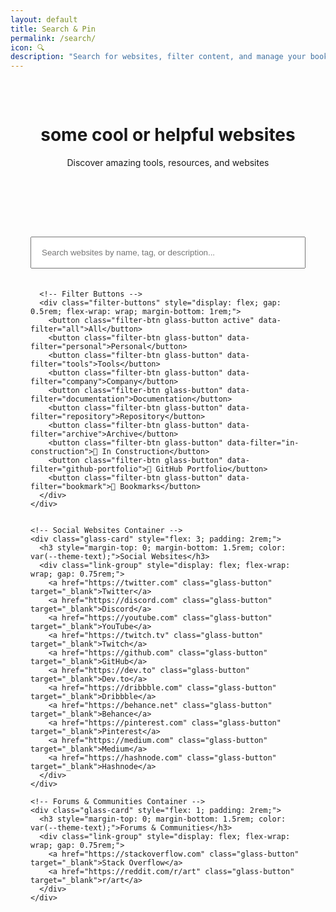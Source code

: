 ```yaml
---
layout: default
title: Search & Pin
permalink: /search/
icon: 🔍
description: "Search for websites, filter content, and manage your bookmarks."
---
```


<style>
.filter-btn {
  padding: 0.5rem 1rem;
  border: 1px solid var(--glass-border-light);
  background: var(--glass-bg-medium);
  color: var(--theme-text);
  border-radius: 8px;
  cursor: pointer;
  transition: all 0.2s ease;
  font-size: 0.9rem;
}

.filter-btn:hover {
  background: var(--glass-bg-heavy);
  transform: translateY(-1px);
}

.filter-btn.active {
  background: var(--theme-accent);
  color: white;
  border-color: var(--theme-accent);
}

.filter-btn.active:hover {
  background: var(--theme-accent-dark);
}

.website-card {
  background: var(--glass-bg-light);
  border: 1px solid var(--glass-border-light);
  border-radius: 12px;
  padding: 1.5rem;
  position: relative;
  /* Removed animations from base card */
}
.website-card h4 a {
  color: var(--theme-accent);
  text-decoration: none;
  font-size: 1.2rem;
}
.website-card p {
  color: var(--text-secondary);
  font-size: 0.95rem;
  margin: 0.5rem 0 1rem;
}
.website-card .tags {
  display: flex;
  flex-wrap: wrap;
  gap: 0.5rem;
  margin-bottom: 1rem;
}
.website-card .tags span {
  background: var(--glass-bg-medium);
  padding: 0.3rem 0.7rem;
  border-radius: 6px;
  font-size: 0.8rem;
  margin: 0.2rem;
}

.bookmark-btn.bookmarked {
  background: var(--theme-accent);
  color: white;
}

.desktop-btn.on-desktop {
  background: var(--theme-success);
  color: white;
}

.desktop-btn.on-desktop:hover {
  background: var(--theme-success-dark);
}

/* Star button styles */
.star-button {
  position: absolute;
  top: 10px;
  right: 10px;
  width: 32px;
  height: 32px;
  border: none;
  border-radius: 50%;
  background: var(--glass-bg-medium);
  color: var(--theme-text-secondary);
  cursor: pointer;
  display: flex;
  align-items: center;
  justify-content: center;
  font-size: 1.2rem;
  transition: all 0.3s ease;
  z-index: 10;
  backdrop-filter: var(--glass-blur-medium);
  border: 1px solid var(--glass-border-light);
}

.star-button:hover {
  background: var(--glass-bg-heavy);
  color: var(--theme-accent);
  transform: scale(1.1);
}

.star-button.bookmarked {
  color: #ffd700;
  background: var(--glass-bg-heavy);
}

.star-button.bookmarked:hover {
  color: #ffed4e;
  transform: scale(1.1);
}

.star-button.disabled {
  opacity: 0.5;
  cursor: not-allowed;
  pointer-events: none;
}

.star-button.disabled:hover {
  transform: none;
  background: var(--glass-bg-medium);
  color: var(--theme-text-secondary);
}

/* Responsive adjustments for search layout */
@media (max-width: 768px) {
  .social-forums-section {
    flex-direction: column;
  }
  
  .social-forums-section .glass-card {
    flex: none;
    width: 100%;
  }
  
  .filter-buttons {
    justify-content: center;
  }
  
  .filter-buttons .glass-button {
    flex: 1;
    min-width: 120px;
    text-align: center;
  }
}
</style>

<div class="main-content glass-container">
  <div class="glass-card" style="margin-bottom: 2rem; padding: 2rem;">
    <header class="page-header" style="margin-bottom: 0; text-align: center;">
        <h1>some cool or helpful websites</h1>
        <p>Discover amazing tools, resources, and websites</p>
      </header>
  </div>
  
  <div class="glass-card" style="margin-bottom: 2rem; padding: 2rem;">
    <div class="search-section">
      <input type="text" id="searchBar" class="glass-input" placeholder="Search websites by name, tag, or description..." style="width: 100%; margin-bottom: 20px; padding: 1rem;">
      
      <!-- Filter Buttons -->
      <div class="filter-buttons" style="display: flex; gap: 0.5rem; flex-wrap: wrap; margin-bottom: 1rem;">
        <button class="filter-btn glass-button active" data-filter="all">All</button>
        <button class="filter-btn glass-button" data-filter="personal">Personal</button>
        <button class="filter-btn glass-button" data-filter="tools">Tools</button>
        <button class="filter-btn glass-button" data-filter="company">Company</button>
        <button class="filter-btn glass-button" data-filter="documentation">Documentation</button>
        <button class="filter-btn glass-button" data-filter="repository">Repository</button>
        <button class="filter-btn glass-button" data-filter="archive">Archive</button>
        <button class="filter-btn glass-button" data-filter="in-construction">🚧 In Construction</button>
        <button class="filter-btn glass-button" data-filter="github-portfolio">📁 GitHub Portfolio</button>
        <button class="filter-btn glass-button" data-filter="bookmark">🔖 Bookmarks</button>
      </div>
    </div>
  </div>

  <!-- Social & Forums Section -->
  <div class="social-forums-section" style="display: flex; gap: 1.5rem; margin-bottom: 2rem;">
    
    <!-- Social Websites Container -->
    <div class="glass-card" style="flex: 3; padding: 2rem;">
      <h3 style="margin-top: 0; margin-bottom: 1.5rem; color: var(--theme-text);">Social Websites</h3>
      <div class="link-group" style="display: flex; flex-wrap: wrap; gap: 0.75rem;">
        <a href="https://twitter.com" class="glass-button" target="_blank">Twitter</a>
        <a href="https://discord.com" class="glass-button" target="_blank">Discord</a>
        <a href="https://youtube.com" class="glass-button" target="_blank">YouTube</a>
        <a href="https://twitch.tv" class="glass-button" target="_blank">Twitch</a>
        <a href="https://github.com" class="glass-button" target="_blank">GitHub</a>
        <a href="https://dev.to" class="glass-button" target="_blank">Dev.to</a>
        <a href="https://dribbble.com" class="glass-button" target="_blank">Dribbble</a>
        <a href="https://behance.net" class="glass-button" target="_blank">Behance</a>
        <a href="https://pinterest.com" class="glass-button" target="_blank">Pinterest</a>
        <a href="https://medium.com" class="glass-button" target="_blank">Medium</a>
        <a href="https://hashnode.com" class="glass-button" target="_blank">Hashnode</a>
      </div>
    </div>
    
    <!-- Forums & Communities Container -->
    <div class="glass-card" style="flex: 1; padding: 2rem;">
      <h3 style="margin-top: 0; margin-bottom: 1.5rem; color: var(--theme-text);">Forums & Communities</h3>
      <div class="link-group" style="display: flex; flex-wrap: wrap; gap: 0.75rem;">
        <a href="https://stackoverflow.com" class="glass-button" target="_blank">Stack Overflow</a>
        <a href="https://reddit.com/r/art" class="glass-button" target="_blank">r/art</a>
      </div>
    </div>
  </div>

  <div class="glass-card" style="padding: 2rem;">
    <div class="website-grid" id="websiteGrid">
      <!-- Websites will be populated here -->
    </div>
  </div>
</div>

<script>
document.addEventListener('DOMContentLoaded', () => {

  const sites = [
    {
        title: "GitHub",
        description: "The world's leading software development platform",
        url: "https://github.com",
        tags: ["tools", "company", "documentation", "code-storage", "version-control", "collaboration", "project-management", "open-source", "deployment", "ci-cd", "code-review"],
    },
    {
        title: "Stack Overflow",
        description: "Where developers learn, share, & build careers",
        url: "https://stackoverflow.com",
        tags: ["tools", "company", "documentation", "q&a", "problem-solving", "learning", "community", "debugging", "troubleshooting", "code-examples"],
    },
    {
        title: "CSS-Tricks",
        description: "Tips, tricks, and techniques for CSS",
        url: "https://css-tricks.com",
        tags: ["personal", "tpot", "tools", "documentation", "css-learning", "tutorials", "examples", "reference", "frontend", "styling", "layout", "responsive-design"],
    },
    {
        title: "Smashing Magazine",
        description: "For professional web designers and developers",
        url: "https://www.smashingmagazine.com",
        tags: ["company", "tools", "documentation", "web-design", "tutorials", "articles", "resources", "ux-ui", "accessibility", "performance", "best-practices"],
    },
    {
        title: "A List Apart",
        description: "For people who make websites",
        url: "https://alistapart.com",
        tags: ["company", "tools", "documentation", "web-standards", "best-practices", "articles", "learning", "accessibility", "semantic-html", "css", "javascript"],
    },
    {
        title: "Codrops",
        description: "Creative front-end resources and inspiration",
        url: "https://tympanus.net/codrops",
        tags: ["personal", "tpot", "tools", "documentation", "inspiration", "experiments", "tutorials", "creative-coding", "animations", "interactions", "css-effects", "javascript-effects"],
    },
    {
        title: "Figma",
        description: "The collaborative interface design tool",
        url: "https://www.figma.com",
        tags: ["company", "tools", "design", "prototyping", "collaboration", "ui-ux", "wireframing", "design-systems", "components", "plugins"],
    },
    {
        title: "Notion",
        description: "All-in-one workspace for notes, docs, and collaboration",
        url: "https://www.notion.so",
        tags: ["company", "tools", "note-taking", "project-management", "collaboration", "organization", "documentation", "databases", "templates", "knowledge-base"],
    },
    {
        title: "Linear",
        description: "Issue tracking tool for high-performance teams",
        url: "https://linear.app",
        tags: ["company", "tools", "project-management", "issue-tracking", "team-collaboration", "roadmaps", "sprints", "kanban", "agile"],
    },
    {
        title: "W3Schools",
        description: "Web development learning platform with tutorials and references",
        url: "https://www.w3schools.com",
        tags: ["tools", "company", "documentation", "learning", "tutorials", "reference", "examples", "html", "css", "javascript", "sql", "python", "php"],
    },
    {
        title: "freeCodeCamp",
        description: "Learn to code for free with interactive tutorials",
        url: "https://www.freecodecamp.org",
        tags: ["tools", "company", "documentation", "learning", "interactive-tutorials", "certification", "projects", "html-css", "javascript", "react", "nodejs", "databases"],
    },
    {
        title: "MDN Web Docs",
        description: "The Mozilla Developer Network - comprehensive web documentation",
        url: "https://developer.mozilla.org",
        tags: ["tools", "company", "documentation", "reference", "tutorials", "web-standards", "html", "css", "javascript", "apis", "web-apis"],
    },
    {
        title: "React Documentation",
        description: "Official React documentation and tutorials",
        url: "https://react.dev",
        tags: ["tools", "company", "documentation", "tutorials", "examples", "reference", "react", "hooks", "components", "state-management"],
    },
    {
        title: "Vue.js",
        description: "Progressive JavaScript framework",
        url: "https://vuejs.org",
        tags: ["tools", "company", "documentation", "framework", "documentation", "tutorials", "examples", "vue", "components", "composition-api", "ecosystem"],
    },
    {
        title: "TypeScript",
        description: "Typed JavaScript for better development",
        url: "https://www.typescriptlang.org",
        tags: ["tools", "company", "documentation", "programming-language", "type-safety", "documentation", "compiler", "javascript", "static-analysis", "ide-support", "refactoring"],
    },
    {
        title: "Vercel",
        description: "Frontend deployment platform",
        url: "https://vercel.com",
        tags: ["tools", "company", "deployment", "hosting", "serverless", "ci-cd", "edge-functions", "domains", "analytics", "preview-deployments"],
    },
    {
        title: "Netlify",
        description: "Web hosting and deployment platform",
        url: "https://netlify.com",
        tags: ["tools", "company", "deployment", "hosting", "forms", "cms", "functions", "redirects", "headers", "build-tools"],
    },
    {
        title: "Firebase",
        description: "Backend-as-a-Service by Google",
        url: "https://firebase.google.com",
        tags: ["tools", "company", "backend-as-a-service", "authentication", "database", "hosting", "cloud-functions", "analytics", "messaging", "storage"],
    },
    {
        title: "MongoDB",
        description: "Document database for modern applications",
        url: "https://www.mongodb.com",
        tags: ["tools", "company", "documentation", "database", "nosql", "data-storage", "scalability", "aggregation", "indexing", "replication", "sharding"],
    },
    {
        title: "Node.js",
        description: "JavaScript runtime for server-side development",
        url: "https://nodejs.org",
        tags: ["tools", "company", "documentation", "runtime", "server-side", "npm", "javascript", "event-driven", "non-blocking", "package-management", "ecosystem"],
    },
    {
        title: "Express.js",
        description: "Web framework for Node.js",
        url: "https://expressjs.com",
        tags: ["tools", "company", "documentation", "web-framework", "api", "middleware", "routing", "nodejs", "http-server", "static-files", "templating"],
    },
    {
        title: "Next.js",
        description: "React framework for production",
        url: "https://nextjs.org",
        tags: ["tools", "company", "documentation", "react-framework", "ssr", "ssg", "routing", "api-routes", "image-optimization", "performance", "deployment"],
    },
    {
        title: "Tailwind CSS",
        description: "Utility-first CSS framework",
        url: "https://tailwindcss.com",
        tags: ["tools", "company", "documentation", "css-framework", "utility-classes", "responsive-design", "customization", "components", "dark-mode", "purge-css", "jit-compiler"],
    },
    {
        title: "Git",
        description: "Version control system",
        url: "https://git-scm.com",
        tags: ["tools", "company", "documentation", "version-control", "collaboration", "branching", "history", "merging", "stashing", "rebase", "hooks"],
    },
    {
        title: "Postman",
        description: "API development platform",
        url: "https://www.postman.com",
        tags: ["tools", "company", "api", "testing", "development", "documentation", "collections", "environments", "automation", "collaboration"],
    },
    {
        title: "Can I Use",
        description: "Browser compatibility tables",
        url: "https://caniuse.com",
        tags: ["tools", "personal", "tpot", "browser-support", "compatibility", "reference", "web-standards", "css", "javascript", "html", "apis"],
    },
    {
        title: "Web.dev",
        description: "Modern web development guide by Google",
        url: "https://web.dev",
        tags: ["tools", "company", "documentation", "web-development", "performance", "pwa", "accessibility", "seo", "best-practices", "tutorials", "analysis"],
    },
    {
        title: "Angular",
        description: "Full-featured framework for building applications",
        url: "https://angular.io",
        tags: ["tools", "company", "documentation", "framework", "documentation", "tutorials", "cli-tools", "typescript", "dependency-injection", "routing", "forms"],
    },
    {
        title: "Flutter",
        description: "Cross-platform UI toolkit",
        url: "https://flutter.dev",
        tags: ["tools", "company", "documentation", "mobile-development", "cross-platform", "ui-framework", "hot-reload", "dart", "widgets", "state-management", "packages"],
    },
    {
        title: "Socket.io",
        description: "Real-time communication library",
        url: "https://socket.io",
        tags: ["tools", "company", "documentation", "real-time", "websockets", "communication", "api", "chat", "gaming", "collaboration", "live-updates"],
    },
    {
        title: "PostgreSQL",
        description: "Advanced open-source database",
        url: "https://www.postgresql.org",
        tags: ["tools", "company", "documentation", "database", "sql", "data-storage", "scalability", "acid-compliance", "json-support", "full-text-search", "extensions"],
    },
    {
        title: "Tauri",
        description: "Desktop app framework",
        url: "https://tauri.app",
        tags: ["tools", "company", "documentation", "desktop-apps", "cross-platform", "performance", "security", "rust", "webview", "native-apis", "bundling"],
    },
    {
        title: "Electron",
        description: "Cross-platform desktop apps with web technologies",
        url: "https://www.electronjs.org",
        tags: ["tools", "company", "documentation", "desktop-apps", "cross-platform", "web-technologies", "packaging", "distribution", "auto-updater", "native-modules", "chromium"],
    },
    {
        title: "Docker",
        description: "Containerization platform",
        url: "https://www.docker.com",
        tags: ["tools", "company", "documentation", "containerization", "deployment", "devops", "microservices", "orchestration", "images", "volumes", "networking"],
    },
    {
        title: "AWS",
        description: "Cloud computing platform",
        url: "https://aws.amazon.com",
        tags: ["tools", "company", "documentation", "cloud-computing", "hosting", "storage", "ai-ml", "serverless", "containers", "databases", "security"],
    },
    {
        title: "Google Cloud",
        description: "Cloud computing services",
        url: "https://cloud.google.com",
        tags: ["tools", "company", "documentation", "cloud-computing", "hosting", "storage", "ai-ml", "kubernetes", "bigquery", "firestore", "functions"],
    },
    {
        title: "Unity",
        description: "Game development platform",
        url: "https://unity.com",
        tags: ["tools", "company", "documentation", "game-development", "3d", "2d", "cross-platform", "physics", "animation", "audio", "asset-store"],
    },
    {
        title: "Unreal Engine",
        description: "3D creation tool for games and visualization",
        url: "https://www.unrealengine.com",
        tags: ["tools", "company", "documentation", "game-development", "3d", "visualization", "vr-ar", "blueprints", "materials", "lighting", "cinematics"],
    },
    {
        title: "CodePen",
        description: "Frontend code playground",
        url: "https://codepen.io",
        tags: ["tools", "personal", "tpot", "code-editor", "frontend", "css", "javascript", "html", "inspiration", "showcase", "learning"],
    },
    {
        title: "Glitch",
        description: "Friendly coding community and platform",
        url: "https://glitch.com",
        tags: ["tools", "company", "code-editor", "deployment", "collaboration", "learning", "web-development", "javascript", "nodejs", "community"],
    },
    {
        title: "Replit",
        description: "Collaborative browser IDE",
        url: "https://replit.com",
        tags: ["tools", "company", "code-editor", "deployment", "collaboration", "learning", "web-development", "python", "javascript", "education"],
    },
    {
        title: "Stripe",
        description: "Payment processing platform",
        url: "https://stripe.com",
        tags: ["tools", "company", "documentation", "payments", "e-commerce", "api", "security", "subscriptions", "invoicing", "taxes", "fraud-prevention"],
    },
    {
        title: "Expo",
        description: "React Native platform",
        url: "https://expo.dev",
        tags: ["tools", "company", "documentation", "mobile-development", "react-native", "deployment", "testing", "sdk", "cli", "ejected", "managed-workflow"],
    },
    {
        title: "Cursor",
        description: "AI-powered code editor",
        url: "https://cursor.sh",
        tags: ["tools", "company", "code-editor", "ai-assistance", "debugging", "learning", "chat", "code-generation", "refactoring", "explanation"],
    },
    {
        title: "Wisk",
        description: "Modern Notion alternative",
        url: "https://wisk.cc",
        tags: ["tools", "personal", "tpot", "note-taking", "project-management", "collaboration", "organization", "documentation", "databases", "templates", "knowledge-base"],
    },
    {
        title: "cameronsworld",
        description: "Web aesthetic archive and inspiration",
        url: "https://cameronsworld.net",
        tags: ["personal", "tpot", "tools", "inspiration", "web-aesthetics", "archive", "retro-web", "design-inspiration", "creative-coding"],
    },
    {
        title: "everything2",
        description: "Collaborative writing and knowledge base",
        url: "https://everything2.com",
        tags: ["personal", "tpot", "tools", "collaborative-writing", "knowledge-base", "community", "articles", "learning", "reference"],
    },
    {
        title: "codespaced.com",
        description: "Development platform and tools",
        url: "https://codespaced.com",
        tags: ["tools", "company", "development-platform", "tools", "coding", "productivity"],
    },
    {
        title: "strwb.com",
        description: "Personal website and portfolio",
        url: "https://strwb.com",
        tags: ["personal", "tpot", "tools", "portfolio", "personal-site", "inspiration", "web-design"],
    },
    {
        title: "cyb3r17.space",
        description: "Personal portfolio with ML focus",
        url: "https://cyb3r17.space",
        tags: ["personal", "tpot", "tools", "portfolio", "machine-learning", "personal-site", "ai", "research"],
    },
    {
        title: "Wayback Machine",
        description: "Internet archive and historical web snapshots",
        url: "https://web.archive.org",
        tags: ["tools", "company", "archive", "historical-data", "web-history", "research", "reference"],
    },
    {
        title: "Archive.today",
        description: "Web archiving service",
        url: "https://archive.today",
        tags: ["tools", "personal", "tpot", "archive", "web-snapshots", "research", "reference", "historical-data"],
    },
    {
        title: "GitLab",
        description: "DevOps platform and Git repository manager",
        url: "https://gitlab.com",
        tags: ["tools", "company", "repository", "version-control", "ci-cd", "devops", "collaboration", "project-management", "deployment"],
    },
    {
        title: "Bitbucket",
        description: "Git code hosting and collaboration platform",
        url: "https://bitbucket.org",
        tags: ["tools", "company", "repository", "version-control", "collaboration", "project-management", "code-review", "deployment"],
    },
    {
        title: "Hacker News",
        description: "Social news website focusing on computer science and entrepreneurship",
        url: "https://news.ycombinator.com",
        tags: ["tools", "personal", "tpot", "news", "community", "programming", "technology", "discussion", "startups"],
    },
    {
        title: "Convert Tool",
        description: "CLI tool for image conversion and markdown to PDF by @SuleDevSec",
        url: "https://github.com/Sule57/convert",
        tags: ["tools", "repository", "cli-tool", "image-conversion", "markdown", "pdf", "utilities"],
    },
    {
        title: "My Portfolio (Coming Soon)",
        description: "Personal portfolio website currently under development",
        url: "#",
        tags: ["personal", "tpot", "portfolio", "in-construction", "coming-soon"],
    },
    {
        title: "Art Gallery Project",
        description: "Digital art showcase platform - work in progress",
        url: "#",
        tags: ["personal", "tpot", "art", "gallery", "in-construction", "creative"],
    },
    {
        title: "Dev Blog",
        description: "Technical blog about web development and design - under construction",
        url: "#",
        tags: ["personal", "tpot", "blog", "development", "in-construction", "writing"],
    },
    {
        title: "Game Development Studio",
        description: "Indie game studio website - currently being built",
        url: "#",
        tags: ["personal", "tpot", "games", "studio", "in-construction", "gaming"],
    },
    {
        title: "Learning Platform",
        description: "Educational platform for coding tutorials - in development",
        url: "#",
        tags: ["tools", "education", "learning", "in-construction", "tutorials"],
    },
    {
        title: "GitHub Portfolio Template",
        description: "A clean GitHub portfolio template for developers",
        url: "https://github.com/username/github-portfolio-template",
        tags: ["tools", "repository", "github-portfolio", "template", "portfolio", "github"],
    },
    {
        title: "Developer Portfolio Starter",
        description: "Starter template for GitHub Pages portfolio",
        url: "https://github.com/username/portfolio-starter",
        tags: ["tools", "repository", "github-portfolio", "starter", "template", "github-pages"],
    },
    {
        title: "React Portfolio Template",
        description: "Modern React-based portfolio template",
        url: "https://github.com/username/react-portfolio",
        tags: ["tools", "repository", "github-portfolio", "react", "template", "portfolio"],
    },
    {
        title: "Vue.js Portfolio",
        description: "Vue.js portfolio template with animations",
        url: "https://github.com/username/vue-portfolio",
        tags: ["tools", "repository", "github-portfolio", "vue", "template", "animations"],
    }
  ];

  const grid = document.getElementById('websiteGrid');
  const searchBar = document.getElementById('searchBar');
  const filterButtons = document.querySelectorAll('.filter-btn');
  let activeFilter = 'all';

  // Load bookmarked sites from cookies
  function loadBookmarks() {
    const bookmarks = getCookie('bookmarkedSites');
    return bookmarks ? JSON.parse(bookmarks) : [];
  }

  // Save bookmarked sites to cookies
  function saveBookmarks(bookmarks) {
    setCookie('bookmarkedSites', JSON.stringify(bookmarks), 365);
  }

  // Cookie helper functions
  function setCookie(name, value, days) {
    const expires = new Date();
    expires.setTime(expires.getTime() + (days * 24 * 60 * 60 * 1000));
    document.cookie = name + '=' + encodeURIComponent(value) + ';expires=' + expires.toUTCString() + ';path=/';
  }

  function getCookie(name) {
    const nameEQ = name + "=";
    const ca = document.cookie.split(';');
    for(let i = 0; i < ca.length; i++) {
      let c = ca[i];
      while (c.charAt(0) === ' ') c = c.substring(1, c.length);
      if (c.indexOf(nameEQ) === 0) return decodeURIComponent(c.substring(nameEQ.length, c.length));
    }
    return null;
  }

  // Add bookmark to a site
  function addBookmark(site) {
    const bookmarks = loadBookmarks();
    if (!bookmarks.find(b => b.url === site.url)) {
      bookmarks.push(site);
      saveBookmarks(bookmarks);
      return true;
    }
    return false;
  }

  // Remove bookmark from a site
  function removeBookmark(site) {
    const bookmarks = loadBookmarks();
    const filteredBookmarks = bookmarks.filter(b => b.url !== site.url);
    saveBookmarks(filteredBookmarks);
    
    // Also remove from desktop if it exists there
    if (window.desktopManager) {
      window.desktopManager.removeBookmarkFromDesktop(site.url);
    }
    
    return filteredBookmarks.length !== bookmarks.length;
  }

  // Add bookmark to desktop
  function addToDesktop(site) {
    if (window.desktopManager) {
      window.desktopManager.addBookmarkToDesktop(site);
      return true;
    } else {
      console.warn('Desktop manager not available');
      return false;
    }
  }

  // Remove bookmark from desktop
  function removeFromDesktop(site) {
    if (window.desktopManager) {
      window.desktopManager.removeBookmarkFromDesktop(site.url);
      return true;
    } else {
      console.warn('Desktop manager not available');
      return false;
    }
  }

  // Check if a site is bookmarked
  function isBookmarked(site) {
    const bookmarks = loadBookmarks();
    return bookmarks.some(b => b.url === site.url);
  }

  // Check if a site is on desktop
  function isOnDesktop(site) {
    if (window.desktopManager) {
      const iconId = `bookmark-${site.url.replace(/[^a-zA-Z0-9]/g, '')}`;
      return document.getElementById(iconId) !== null;
    }
    return false;
  }

  // Check if cookies are accepted
  function cookiesAccepted() {
    const consent = getCookie('cookie_consent');
    return consent === 'accepted';
  }

  // Show cookie consent message
  function showCookieMessage() {
    const message = document.createElement('div');
    message.className = 'glass-card';
    message.style.cssText = `
      position: fixed;
      top: 20px;
      right: 20px;
      z-index: 10000;
      padding: 1rem;
      background: var(--glass-bg-heavy);
      border: 1px solid var(--glass-border-medium);
      border-radius: 8px;
      box-shadow: var(--glass-shadow-heavy);
      max-width: 300px;
      animation: slideIn 0.3s ease;
    `;
    message.innerHTML = `
      <p style="margin: 0 0 0.5rem 0; color: var(--theme-text); font-weight: 600;">🍪 Cookie Required</p>
      <p style="margin: 0; color: var(--theme-text-secondary); font-size: 0.9rem;">
        Please accept cookies to use the bookmark feature.
      </p>
    `;
    
    document.body.appendChild(message);
    
    // Remove message after 3 seconds
    setTimeout(() => {
      if (message.parentNode) {
        message.style.animation = 'slideOut 0.3s ease';
        setTimeout(() => message.remove(), 300);
      }
    }, 3000);
  }

  // Add CSS animations for the message
  const style = document.createElement('style');
  style.textContent = `
    @keyframes slideIn {
      from { transform: translateX(100%); opacity: 0; }
      to { transform: translateX(0); opacity: 1; }
    }
    @keyframes slideOut {
      from { transform: translateX(0); opacity: 1; }
      to { transform: translateX(100%); opacity: 0; }
    }
  `;
  document.head.appendChild(style);

  function renderSites(filter = 'all', searchTerm = '') {
    grid.innerHTML = '';
    searchTerm = searchTerm.toLowerCase();

    let filteredSites;
    
    if (filter === 'bookmark') {
      // Show only bookmarked sites
      filteredSites = loadBookmarks();
    } else {
      // Filter from all sites
      filteredSites = sites.filter(site => {
        const matchesFilter = filter === 'all' || site.tags.includes(filter);
        const matchesSearch = searchTerm === '' || 
                              site.title.toLowerCase().includes(searchTerm) || 
                              site.description.toLowerCase().includes(searchTerm) || 
                              site.tags.some(tag => tag.toLowerCase().includes(searchTerm));
        return matchesFilter && matchesSearch;
      });
      
      // Also include bookmarked sites that match the search term (if not already in results)
      if (searchTerm !== '') {
        const bookmarks = loadBookmarks();
        const matchingBookmarks = bookmarks.filter(site => {
          const matchesSearch = site.title.toLowerCase().includes(searchTerm) || 
                               site.description.toLowerCase().includes(searchTerm) || 
                               site.tags.some(tag => tag.toLowerCase().includes(searchTerm));
          const notAlreadyIncluded = !filteredSites.some(s => s.url === site.url);
          return matchesSearch && notAlreadyIncluded;
        });
        filteredSites = [...filteredSites, ...matchingBookmarks];
      }
    }

    if (filteredSites.length === 0) {
      grid.innerHTML = '<p style="text-align: center; color: var(--text-secondary);">No sites found matching your criteria.</p>';
      return;
    }
    
    // Group sites by tag (only for non-bookmark filters)
    let groups;
    if (filter === 'bookmark') {
      groups = {
        'Bookmarked Sites': filteredSites
      };
    } else {
      groups = {
          'Personal Sites': filteredSites.filter(s => s.tags.includes('personal')),
          'Tools & Resources': filteredSites.filter(s => s.tags.includes('tools') && !s.tags.includes('personal')),
          'Company & Platform': filteredSites.filter(s => s.tags.includes('company') && !s.tags.includes('tools') && !s.tags.includes('personal')),
          'Bookmarked Sites': filteredSites.filter(s => isBookmarked(s) && !s.tags.includes('personal') && !s.tags.includes('tools') && !s.tags.includes('company')),
          'Uncategorized': filteredSites.filter(s => !isBookmarked(s) && !s.tags.includes('personal') && !s.tags.includes('tools') && !s.tags.includes('company')),
      };
    }

    Object.entries(groups).forEach(([groupName, sitesInGroup]) => {
        if (sitesInGroup.length === 0) return;

        // Create a container for the group
        const groupContainer = document.createElement('div');
        groupContainer.className = 'glass-card website-group';
        groupContainer.style.cssText = 'margin-bottom: 2rem; padding: 2rem;';
        
        // Add group title
        const groupTitle = document.createElement('h3');
        groupTitle.textContent = groupName;
        groupTitle.style.cssText = 'margin-top: 0; margin-bottom: 1.5rem; color: var(--theme-text);';
        groupContainer.appendChild(groupTitle);
        
        // Create the grid for the sites in this group
        const groupGrid = document.createElement('div');
        groupGrid.style.cssText = 'display: grid; grid-template-columns: repeat(auto-fill, minmax(280px, 1fr)); gap: 1rem;';

        sitesInGroup.forEach(site => {
            const isBookmarked = isBookmarked(site);
            const isOnDesktop = isOnDesktop(site);
            const cookiesOk = cookiesAccepted();
            const card = document.createElement('div');
            card.className = 'website-card';
            card.innerHTML = `
                <button class="star-button ${isBookmarked ? 'bookmarked' : ''} ${!cookiesOk ? 'disabled' : ''}" 
                        data-site='${JSON.stringify(site)}' 
                        title="${cookiesOk ? (isBookmarked ? 'Remove from bookmarks' : 'Add to bookmarks') : 'Accept cookies to bookmark'}"
                        onclick="handleStarClick(event, '${site.url}')">
                    ${isBookmarked ? '⭐' : '☆'}
                </button>
                <h4><a href="${site.url}" target="_blank">${site.title}</a></h4>
                <p>${site.description}</p>
                <div class="tags">
                    ${site.tags.map(tag => `<span>${tag}</span>`).join('')}
                </div>
                <div style="display: flex; gap: 0.5rem; margin-top: 1rem;">
                    <button class="bookmark-btn glass-button ${isBookmarked ? 'bookmarked' : ''}" data-site='${JSON.stringify(site)}'>
                        ${isBookmarked ? '🔖 Unbookmark' : '🔖 Bookmark'}
                    </button>
                    ${isBookmarked ? `
                        <button class="desktop-btn glass-button ${isOnDesktop ? 'on-desktop' : ''}" data-site='${JSON.stringify(site)}'>
                            ${isOnDesktop ? '🖥️ Remove from Desktop' : '🖥️ Add to Desktop'}
                        </button>
                    ` : ''}
                </div>
            `;
            groupGrid.appendChild(card);
        });
        
        groupContainer.appendChild(groupGrid);
        grid.appendChild(groupContainer);
    });
  }

  // Initial render
  renderSites();

  // Event Listeners
  searchBar.addEventListener('input', () => {
    renderSites(activeFilter, searchBar.value);
  });

  filterButtons.forEach(button => {
    button.addEventListener('click', () => {
      filterButtons.forEach(btn => btn.classList.remove('active'));
      button.classList.add('active');
      activeFilter = button.dataset.filter;
      renderSites(activeFilter, searchBar.value);
    });
  });

  // Bookmark and desktop logic
  grid.addEventListener('click', function(e) {
      if (e.target.matches('.bookmark-btn')) {
          const siteData = JSON.parse(e.target.dataset.site);
          
          if (isBookmarked(siteData)) {
              // Remove bookmark
              removeBookmark(siteData);
              e.target.textContent = '🔖 Bookmark';
              e.target.classList.remove('bookmarked');
          } else {
              // Add bookmark
              addBookmark(siteData);
              e.target.textContent = '🔖 Unbookmark';
              e.target.classList.add('bookmarked');
          }
          
          // If we're currently viewing bookmarks, re-render to update the list
          if (activeFilter === 'bookmark') {
              renderSites(activeFilter, searchBar.value);
          }
      }
      
      if (e.target.matches('.desktop-btn')) {
          const siteData = JSON.parse(e.target.dataset.site);
          
          if (isOnDesktop(siteData)) {
              // Remove from desktop
              removeFromDesktop(siteData);
              e.target.textContent = '🖥️ Add to Desktop';
              e.target.classList.remove('on-desktop');
          } else {
              // Add to desktop
              addToDesktop(siteData);
              e.target.textContent = '🖥️ Remove from Desktop';
              e.target.classList.add('on-desktop');
          }
      }
  });

  // Handle star button clicks
  window.handleStarClick = function(event, siteUrl) {
    event.preventDefault();
    event.stopPropagation();
    
    if (!cookiesAccepted()) {
      showCookieMessage();
      return;
    }
    
    const siteData = JSON.parse(event.target.dataset.site);
    
    if (isBookmarked(siteData)) {
      // Remove bookmark
      removeBookmark(siteData);
      event.target.innerHTML = '☆';
      event.target.classList.remove('bookmarked');
      event.target.title = 'Add to bookmarks';
    } else {
      // Add bookmark
      addBookmark(siteData);
      event.target.innerHTML = '⭐';
      event.target.classList.add('bookmarked');
      event.target.title = 'Remove from bookmarks';
    }
    
    // If we're currently viewing bookmarks, re-render to update the list
    if (activeFilter === 'bookmark') {
      renderSites(activeFilter, searchBar.value);
    }
  };

});
</script>

</div>
